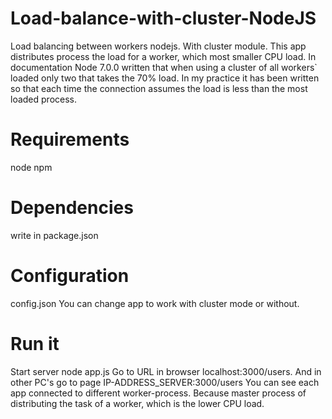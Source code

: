 # Load-balance-with-cluster-NodeJS
Load balancing between workers nodejs. With cluster module.
This app distributes process the load for a worker, which most smaller CPU load.
In documentation Node 7.0.0 written that when using a cluster of all workers` loaded only two that takes the 70% load. In my practice it has been written so that each time the connection assumes the load is less than the most loaded process.

# Requirements
node npm

# Dependencies
write in package.json

# Configuration
config.json
You can change app to work with cluster mode or without.

# Run it
Start server node app.js
Go to URL in browser localhost:3000/users. And in other PC's go to page IP-ADDRESS_SERVER:3000/users
You can see each app connected to different worker-process. Because master process of distributing the task of a worker, which is the lower CPU load.
